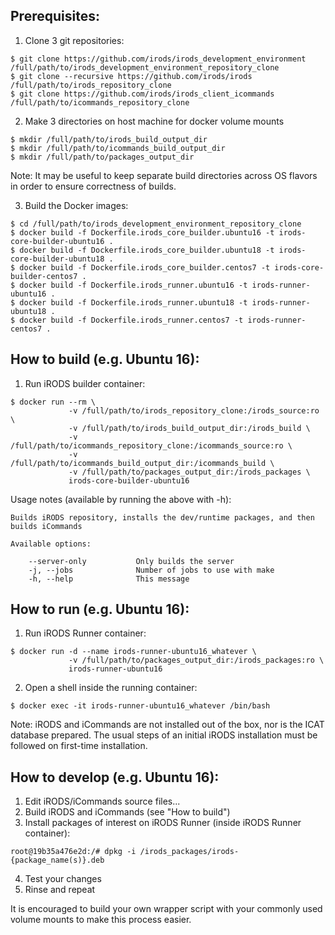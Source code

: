## Prerequisites:
1. Clone 3 git repositories:
```
$ git clone https://github.com/irods/irods_development_environment /full/path/to/irods_development_environment_repository_clone
$ git clone --recursive https://github.com/irods/irods /full/path/to/irods_repository_clone
$ git clone https://github.com/irods/irods_client_icommands /full/path/to/icommands_repository_clone
```
2. Make 3 directories on host machine for docker volume mounts
```
$ mkdir /full/path/to/irods_build_output_dir
$ mkdir /full/path/to/icommands_build_output_dir
$ mkdir /full/path/to/packages_output_dir
```
Note: It may be useful to keep separate build directories across OS flavors in order to ensure
correctness of builds.

3. Build the Docker images:
```
$ cd /full/path/to/irods_development_environment_repository_clone
$ docker build -f Dockerfile.irods_core_builder.ubuntu16 -t irods-core-builder-ubuntu16 .
$ docker build -f Dockerfile.irods_core_builder.ubuntu18 -t irods-core-builder-ubuntu18 .
$ docker build -f Dockerfile.irods_core_builder.centos7 -t irods-core-builder-centos7 .
$ docker build -f Dockerfile.irods_runner.ubuntu16 -t irods-runner-ubuntu16 .
$ docker build -f Dockerfile.irods_runner.ubuntu18 -t irods-runner-ubuntu18 .
$ docker build -f Dockerfile.irods_runner.centos7 -t irods-runner-centos7 .
```

## How to build (e.g. Ubuntu 16):
1. Run iRODS builder container:
```
$ docker run --rm \
             -v /full/path/to/irods_repository_clone:/irods_source:ro \
             -v /full/path/to/irods_build_output_dir:/irods_build \
             -v /full/path/to/icommands_repository_clone:/icommands_source:ro \
             -v /full/path/to/icommands_build_output_dir:/icommands_build \
             -v /full/path/to/packages_output_dir:/irods_packages \
             irods-core-builder-ubuntu16
```

Usage notes (available by running the above with -h):
```
Builds iRODS repository, installs the dev/runtime packages, and then builds iCommands

Available options:

    --server-only           Only builds the server
    -j, --jobs              Number of jobs to use with make
    -h, --help              This message
```

## How to run (e.g. Ubuntu 16):
1. Run iRODS Runner container:
```
$ docker run -d --name irods-runner-ubuntu16_whatever \
             -v /full/path/to/packages_output_dir:/irods_packages:ro \
             irods-runner-ubuntu16
```
2. Open a shell inside the running container:
```
$ docker exec -it irods-runner-ubuntu16_whatever /bin/bash
```
Note: iRODS and iCommands are not installed out of the box, nor is the ICAT database prepared.
The usual steps of an initial iRODS installation must be followed on first-time installation.

## How to develop (e.g. Ubuntu 16):
1. Edit iRODS/iCommands source files...
2. Build iRODS and iCommands (see "How to build")
3. Install packages of interest on iRODS Runner (inside iRODS Runner container):
```
root@19b35a476e2d:/# dpkg -i /irods_packages/irods-{package_name(s)}.deb
```
4. Test your changes
5. Rinse and repeat

It is encouraged to build your own wrapper script with your commonly used volume mounts to make this process easier.
